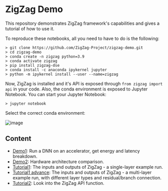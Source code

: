 # ZigZag Demo

This repository demonstrates ZigZag framework's capabilities and gives a tutorial of how to use it.

To reproduce these notebooks, all you need to have to do is the following:

```
> git clone https://github.com/ZigZag-Project/zigzag-demo.git
> cd zigzag-demo
> conda create -n zigzag python=3.9
> conda activate zigzag
> pip install zigzag-dse
> conda install -c anaconda ipykernel jupyter
> python -m ipykernel install --user --name=zigzag
```

Now, ZigZag is installed and it's API is exposed through `from zigzag import api` in your code. Also, the conda environment is exposed to Jupyter Notebook.
You can start your Jupyter Notebook:

```
> jupyter notebook
```

Select the correct conda environment:

![image](https://user-images.githubusercontent.com/55059827/217651717-5370259d-a47a-46a8-b703-3292fefd65dc.png)


## Content
- [Demo1](https://github.com/ZigZag-Project/zigzag-demo/blob/main/Demo1.ipynb): Run a DNN on an accelerator, get energy and latency breakdown.
- [Demo2](https://github.com/ZigZag-Project/zigzag-demo/blob/main/Demo2.ipynb): Hardware architecture comparison.
- [Tutorial1](https://github.com/ZigZag-Project/zigzag-demo/blob/main/Tutorial1.ipynb): The inputs and outputs of ZigZag - a single-layer example run.
- [Tutorial1 advance](https://github.com/ZigZag-Project/zigzag-demo/blob/main/Tutorial1_advance.ipynb): The inputs and outputs of ZigZag - a multi-layer example run, with different layer types and residual/branch connection.
- [Tutorial2](https://github.com/ZigZag-Project/zigzag-demo/blob/main/Tutorial2.ipynb): Look into the ZigZag API function.

